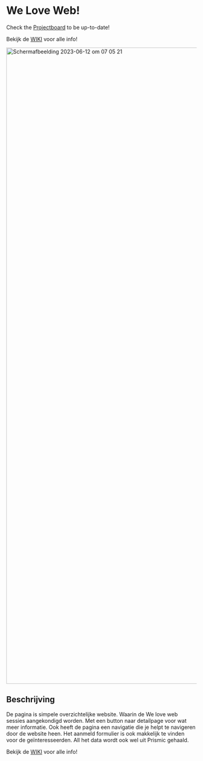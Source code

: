 # We Love Web! 

Check the [Projectboard](https://github.com/users/EmonaSantiago/projects/10) to be up-to-date!

Bekijk de [WIKI](https://github.com/EmonaSantiago/WeLoveWebBlog/wiki) voor alle info!


<img width="1680" alt="Schermafbeelding 2023-06-12 om 07 05 21" src="https://github.com/EmonaSantiago/WeLoveWebBlog/assets/90447045/8d2ea2bd-8e4d-45f9-a281-92db4f242d25">

## Beschrijving
De pagina is simpele overzichtelijke website. Waarin de We love web sessies aangekondigd worden. Met een button naar detailpage voor wat meer informatie. Ook heeft de pagina een navigatie die je helpt te navigeren door de website heen. Het aanmeld formulier is ook makkelijk te vinden voor de geïnteresseerden. 
All het data wordt ook wel uit Prismic gehaald. 

Bekijk de [WIKI](https://github.com/EmonaSantiago/WeLoveWebBlog/wiki) voor alle info!

